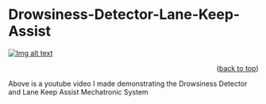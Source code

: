 # Drowsiness-Detector-Lane-Keep-Assist

[![Img alt text](https://img.youtube.com/vi/NEK6Y4APvxU/0.jpg)](https://www.youtube.com/watch?v=NEK6Y4APvxU)
<p align="right">(<a href="#readme-top">back to top</a>)</p>
Above is a youtube video I made demonstrating the Drowsiness Detector and Lane Keep Assist Mechatronic System


